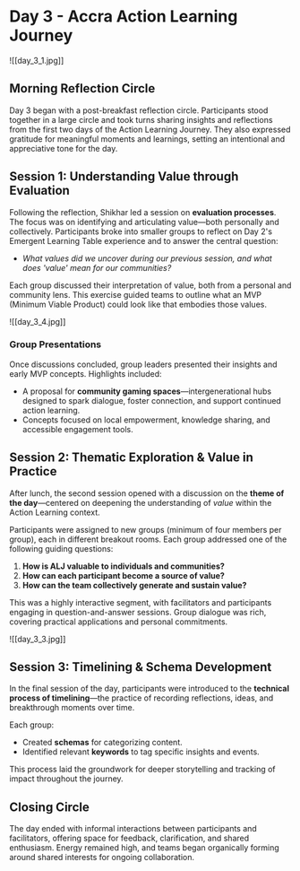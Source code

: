 


# Day 3 - Accra Action Learning Journey
![[day_3_1.jpg]]

## Morning Reflection Circle

Day 3 began with a post-breakfast reflection circle. Participants stood together in a large circle and took turns sharing insights and reflections from the first two days of the Action Learning Journey. They also expressed gratitude for meaningful moments and learnings, setting an intentional and appreciative tone for the day.

## Session 1: Understanding Value through Evaluation

Following the reflection, Shikhar led a session on **evaluation processes**. The focus was on identifying and articulating value—both personally and collectively. Participants broke into smaller groups to reflect on Day 2's Emergent Learning Table experience and to answer the central question:

- *What values did we uncover during our previous session, and what does 'value' mean for our communities?*

Each group discussed their interpretation of value, both from a personal and community lens. This exercise guided teams to outline what an MVP (Minimum Viable Product) could look like that embodies those values.

![[day_3_4.jpg]]

### Group Presentations

Once discussions concluded, group leaders presented their insights and early MVP concepts. Highlights included:

- A proposal for **community gaming spaces**—intergenerational hubs designed to spark dialogue, foster connection, and support continued action learning.
- Concepts focused on local empowerment, knowledge sharing, and accessible engagement tools.

## Session 2: Thematic Exploration & Value in Practice

After lunch, the second session opened with a discussion on the **theme of the day**—centered on deepening the understanding of *value* within the Action Learning context.

Participants were assigned to new groups (minimum of four members per group), each in different breakout rooms. Each group addressed one of the following guiding questions:

1. **How is ALJ valuable to individuals and communities?**
2. **How can each participant become a source of value?**
3. **How can the team collectively generate and sustain value?**

This was a highly interactive segment, with facilitators and participants engaging in question-and-answer sessions. Group dialogue was rich, covering practical applications and personal commitments.

![[day_3_3.jpg]]

## Session 3: Timelining & Schema Development

In the final session of the day, participants were introduced to the **technical process of timelining**—the practice of recording reflections, ideas, and breakthrough moments over time.

Each group:
- Created **schemas** for categorizing content.
- Identified relevant **keywords** to tag specific insights and events.

This process laid the groundwork for deeper storytelling and tracking of impact throughout the journey.

## Closing Circle

The day ended with informal interactions between participants and facilitators, offering space for feedback, clarification, and shared enthusiasm. Energy remained high, and teams began organically forming around shared interests for ongoing collaboration.